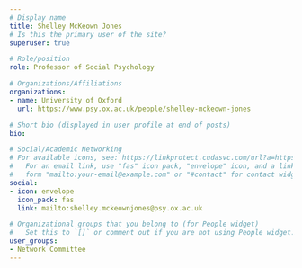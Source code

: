 ```yaml
---
# Display name
title: Shelley McKeown Jones
# Is this the primary user of the site?
superuser: true

# Role/position
role: Professor of Social Psychology

# Organizations/Affiliations
organizations:
- name: University of Oxford
  url: https://www.psy.ox.ac.uk/people/shelley-mckeown-jones

# Short bio (displayed in user profile at end of posts)
bio: 

# Social/Academic Networking
# For available icons, see: https://linkprotect.cudasvc.com/url?a=https%3a%2f%2fsourcethemes.com%2facademic%2fdocs%2fpage-builder%2f%23icons&c=E,1,03Q55I8O6D-V-MsaI5i3Th7UvGHpRVj6l4dANOBXiQaBRckWF-Uxi40d1B8mh5T88rS8FWL6R2UVO5-e4mDAmzVU5C2FJcU0kEkb6Qi2tyc,&typo=1
#   For an email link, use "fas" icon pack, "envelope" icon, and a link in the
#   form "mailto:your-email@example.com" or "#contact" for contact widget.
social:
- icon: envelope
  icon_pack: fas
  link: mailto:shelley.mckeownjones@psy.ox.ac.uk

# Organizational groups that you belong to (for People widget)
#   Set this to `[]` or comment out if you are not using People widget.
user_groups:
- Network Committee
---
```

